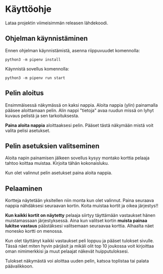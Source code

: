 # Käyttöohje #
Lataa projektin viimeisimmän releasen lähdekoodi.

## Ohjelman käynnistäminen ##
Ennen ohjelman käynnistämistä, asenna riippuvuudet komennolla:
```
python3 -m pipenv install
```
Käynnistä sovellus komennolla:
```
python3 -m pipenv run start
```

## Pelin aloitus ##
Ensimmäisessä näkymässä on kaksi nappia. Aloita nappia (ylin) painamalla pääsee aloittamaan pelin. Alin nappi "tietoja" avaa ruudun missä on lyhyt kuvaus pelistä ja sen tarkoituksesta. 

**Paina aloita nappia** aloittaaksesi pelin. Pääset tästä näkymään mistä voit valita pelisi asetukset.

## Pelin asetuksien valitseminen ##
Aloita napin painamisen jälkeen sovellus kysyy montako korttia pelaaja tahtoo koittaa muistaa. Kirjoita tähän kokonaisluku. 

Kun olet valinnut pelin asetukset paina aloita nappia.

## Pelaaminen ##
Kortteja näytetään yksitellen niin monta kun olet valinnut. Paina seuraava nappia nähdäksesi seuraavan kortin. Koita muistaa kortit ja oikea järjestys!! 

**Kun kaikki kortit on näytetty** pelaaja siirtyy täyttämään vastaukset hänen muistamassaan järjestyksessä. Aina kun valitset kortin **muista painaa lukitse vastaus** päästäksesi valitsemaan seuraavaa korttia. Alhaalta näet monesko kortti on menossa.

Kun olet täyttänyt kaikki vastaukset peli loppuu ja pääset tulokset sivulle. Tässä näet miten hyvin pärjäsit ja mikäli olit top 10 joukossa voit kirjoittaa oman nimimerkkisi ja muut pelaajat näkevät huipputuloksesi.

Tulokset näkymästä voi aloittaa uuden pelin, katsoa toplistaa tai palata päävalikkoon. 
